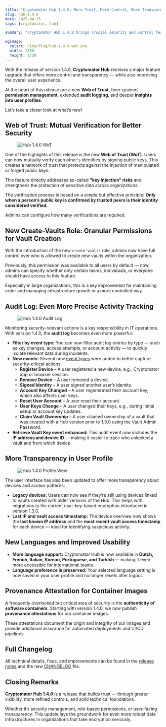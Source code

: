 ```yaml
---
title: "Cryptomator Hub 1.4.0: More Trust, More Control, More Transparency"
slug: hub-1.4.0
date: 2025-04-15
tags: [cryptomator, hub]

summary: "Cryptomator Hub 1.4.0 brings crucial security and control features for organizations with Web of Trust, granular roles, extended audit log and more transparency."

ogimage:
  relsrc: /img/blog/hub-1.4.0-wot.png
  width: 2880
  height: 1720
---
```


With the release of version 1.4.0, **Cryptomator Hub** receives a major feature upgrade that offers more control and transparency — while also improving the overall user experience.

At the heart of this release are a new **Web of Trust**, finer-grained **permission management**, extended **audit logging**, and deeper **insights into user profiles**.

Let’s take a closer look at what’s new!

## Web of Trust: Mutual Verification for Better Security

<figure class="text-center">
  <img class="inline-block rounded-sm" src="/img/blog/hub-1.4.0-wot.png" alt="Hub 1.4.0 WoT" />
</figure>

One of the highlights of this release is the new **Web of Trust (WoT)**. Users can now mutually verify each other's identities by signing public keys. This creates a network of trust that protects against the injection of manipulated or forged public keys.

This feature directly addresses so-called **"key injection" risks** and strengthens the protection of sensitive data across organizations.

The verification process is based on a simple but effective principle: **Only when a person’s public key is confirmed by trusted peers is their identity considered verified.**

Admins can configure how many verifications are required.

## New Create-Vaults Role: Granular Permissions for Vault Creation

With the introduction of the new `create-vaults` role, admins now have full control over who is allowed to create new vaults within the organization.

Previously, this permission was available to all users by default — now, admins can specify whether only certain teams, individuals, or everyone should have access to this feature.

Especially in large organizations, this is a key improvement for maintaining order and managing infrastructure growth in a more controlled way.

## Audit Log: Even More Precise Activity Tracking

<figure class="text-center">
  <img class="inline-block rounded-sm max-h-[553px]" src="/img/blog/hub-1.4.0-auditlog.png" alt="Hub 1.4.0 Audit Log" />
</figure>

Monitoring security-relevant actions is a key responsibility in IT operations. With version 1.4.0, the **audit log** becomes even more powerful:

- **Filter by event type:** You can now filter audit log entries by type — such as key changes, access attempts, or account activity — to quickly isolate relevant data during incidents.
- **New events:** Several new [event types](https://docs.cryptomator.org/hub/admin/#event-types) were added to better capture security-critical actions.
  - **Register Device** – A user registered a new device, e.g., Cryptomator app or browser session.
  - **Remove Device** – A user removed a device.
  - **Signed Identity** – A user signed another user’s identity.
  - **Account Key Changed** – A user regenerated their account key, which also affects user keys.
  - **Reset User Account** – A user reset their account.
  - **User Keys Change** – A user changed their keys, e.g., during initial setup or account key updates.
  - **Claim Vault Ownership** – A user claimed ownership of a vault that was created with a Hub version prior to 1.3.0 using the Vault Admin Password.
- **Retrieve Vault Key event enhanced:** This audit event now includes the **IP address and device ID** — making it easier to trace who unlocked a vault and from which device.

## More Transparency in User Profile

<figure class="text-center">
  <img class="inline-block rounded-sm" src="/img/blog/hub-1.4.0-profile.png" alt="Hub 1.4.0 Profile View" />
</figure>

The user interface has also been updated to offer more transparency about devices and access patterns:

- **Legacy devices:** Users can now see if they’re still using devices linked to vaults created with older versions of the Hub. This helps with migrations to the current user-key-based encryption introduced in version 1.3.0.
- **Last IP and vault access timestamp:** The device overview now shows the **last known IP address** and the **most recent vault access timestamp** for each device — ideal for identifying suspicious activity.

## New Languages and Improved Usability

- **More language support:** Cryptomator Hub is now available in **Dutch, French, Italian, Korean, Portuguese, and Turkish** — making it even more accessible for international teams.
- **Language preference is preserved:** Your selected language setting is now saved in your user profile and no longer resets after logout.

## Provenance Attestation for Container Images

A frequently overlooked but critical area of security is the **authenticity of software containers**. Starting with version 1.4.0, we now publish **provenance attestations** for our container images.

These attestations document the origin and integrity of our images and provide additional assurance for automated deployments and CI/CD pipelines.

## Full Changelog

All technical details, fixes, and improvements can be found in the [release notes](https://github.com/cryptomator/hub/releases/tag/1.4.0) and the new [CHANGELOG](https://github.com/cryptomator/hub/blob/1.4.0/CHANGELOG.md) file.

## Closing Remarks

**Cryptomator Hub 1.4.0** is a release that builds trust — through greater visibility, more refined controls, and solid technical foundations.

Whether it’s security management, role-based permissions, or user-facing transparency: This update lays the groundwork for even more robust data infrastructures in organizations that take encryption seriously.
